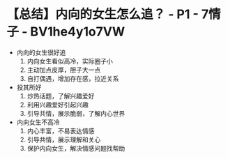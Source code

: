 # 【总结】内向的女生怎么追？ - P1 - 7情子 - BV1he4y1o7VW

-   内向的女生很好追
    1.  内向女生看似高冷，实际圈子小
    2.  主动加点皮厚，胆子大一点
    3.  自打偶遇，增加存在感，拉近关系
-   投其所好
    1.  炒热话题，了解兴趣爱好
    2.  利用兴趣爱好引起兴趣
    3.  引导共情，展示脆弱，了解内心世界
-   内向女生不高冷
    1.  内心丰富，不易表达情感
    2.  引导共情，展示理解和关心
    3.  保护内向女生，解决情感问题找帮助